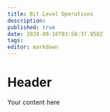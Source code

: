 ```yaml
---
title: Bit Level Operations
description: 
published: true
date: 2020-09-16T03:58:37.858Z
tags: 
editor: markdown
---
```


# Header
Your content here
